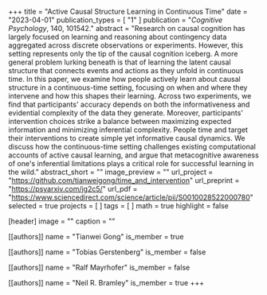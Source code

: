 +++
title = "Active Causal Structure Learning in Continuous Time"
date = "2023-04-01"
publication_types = [ "1" ]
publication = "_Cognitive Psychology_, 140, 101542."
abstract = "Research on causal cognition has largely focused on learning and reasoning about contingency data aggregated across discrete observations or experiments. However, this setting represents only the tip of the causal cognition iceberg. A more general problem lurking beneath is that of learning the latent causal structure that connects events and actions as they unfold in continuous time. In this paper, we examine how people actively learn about causal structure in a continuous-time setting, focusing on when and where they intervene and how this shapes their learning. Across two experiments, we find that participants' accuracy depends on both the informativeness and evidential complexity of the data they generate. Moreover, participants' intervention choices strike a balance between maximizing expected information and minimizing inferential complexity. People time and target their interventions to create simple yet informative causal dynamics. We discuss how the continuous-time setting challenges existing computational accounts of active causal learning, and argue that metacognitive awareness of one's inferential limitations plays a critical role for successful learning in the wild."
abstract_short = ""
image_preview = ""
url_project = "https://github.com/tianweigong/time_and_intervention"
url_preprint = "https://psyarxiv.com/jg2c5/"
url_pdf = "https://www.sciencedirect.com/science/article/pii/S0010028522000780"
selected = true
projects = [ ]
tags = [ ]
math = true
highlight = false

[header]
image = ""
caption = ""

[[authors]]
name = "Tianwei Gong"
is_member = true

[[authors]]
name = "Tobias Gerstenberg"
is_member = false

[[authors]]
name = "Ralf Mayrhofer"
is_member = false

[[authors]]
name = "Neil R. Bramley"
is_member = true
+++

